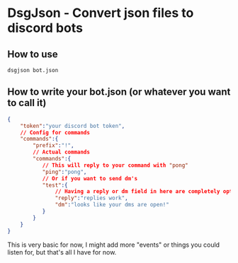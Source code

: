 # DsgJson - Convert json files to discord bots
## How to use
```
dsgjson bot.json
```
## How to write your bot.json (or whatever you want to call it)
```json
{
    "token":"your discord bot token",
    // Config for commands
    "commands":{
        "prefix":"!",
        // Actual commands
        "commands":{
           // This will reply to your command with "pong"
           "ping":"pong",
           // Or if you want to send dm's
           "test":{
               // Having a reply or dm field in here are completely optional, but if you don't need to send a dm, just follow the syntax we used in the "ping" command.
               "reply":"replies work",
               "dm":"looks like your dms are open!"
           }
        }
    }
}
```
This is very basic for now, I might add more "events" or things you could listen for, but that's all I have for now.